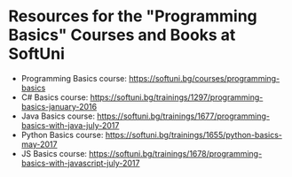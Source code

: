 # Resources for the "Programming Basics" Courses and Books at SoftUni
 - Programming Basics course: https://softuni.bg/courses/programming-basics
 - C# Basics course: https://softuni.bg/trainings/1297/programming-basics-january-2016
 - Java Basics course: https://softuni.bg/trainings/1677/programming-basics-with-java-july-2017
 - Python Basics course: https://softuni.bg/trainings/1655/python-basics-may-2017
 - JS Basics course: https://softuni.bg/trainings/1678/programming-basics-with-javascript-july-2017
 
